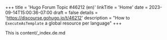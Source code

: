 +++
title = 'Hugo Forum Topic #46212 (en)'
linkTitle = 'Home'
date = 2023-09-14T15:00:36-07:00
draft = false
details = 'https://discourse.gohugo.io/t/46212'
description = "How to `ExecuteAsTemplate` a global resource per language"
+++
 
 This is content/_index.de.md
